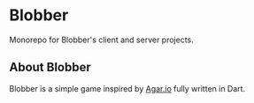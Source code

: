 # Blobber

Monorepo for Blobber's client and server projects.

## About Blobber

Blobber is a simple game inspired by [Agar.io](https://agar.io/) fully written in Dart.